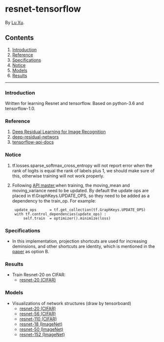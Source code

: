 resnet-tensorflow
=================

By [Lu Xu](https://github.com/LuXu1113).

Contents
--------
1. [Introduction](#introduction)
1. [Reference](#reference)
1. [Specifications](#specifications)
1. [Notice](#notice)
1. [Models](#models)
1. [Results](#results)

---

### Introduction

Written for learning Resnet and tensorflow. Based on python-3.6 and tensorflow-1.0.

### Reference

1. [Deep Residual Learning for Image Recognition](http://arxiv.org/abs/1512.03385)
1. [deep-residual-networs](https://github.com/KaimingHe/deep-residual-networks)
1. [tensorflow-api-docs](http://www.tensorfly.cn/tfdoc/api_docs/index.html)

### Notice

1. tf.losses.sparse_softmax_cross_entropy will not report error when the rank of logits is equal the rank of labels plus 1, we should make sure of this, otherwise training will not work properly.
1. Following [API master](https://www.tensorflow.org/versions/master/api_docs/python/tf/layers/batch_normalization),when training, the moving_mean and moving_variance need to be updated. By default the update ops are placed in tf.GraphKeys.UPDATE_OPS, so they need to be added as a dependency to the train_op. For example:

        update_ops      = tf.get_collection(tf.GraphKeys.UPDATE_OPS)
        with tf.control_dependencies(update_ops) :
            self.train  = optimizer().minimize(loss)

### Specifications

* In this implementation, projection shortcuts are used for increasing deminsions, and other shortcuts are identity, which is mentioned in the [paper](http://arxiv.org/abs/1512.03385) as option B.

### Results

* Train Resnet-20 on CIFAR:
    - [resnet-20 (CIFAR)](https://github.com/LuXu1113/resnet-tensorflow/blob/master/models/cifar10_resnet20_train.png)

### Models

* Visualizations of network structures (draw by tensorboard)
    - [resnet-20 (CIFAR)](https://github.com/LuXu1113/resnet-tensorflow/blob/master/models/cifar10_resnet20.png)
    - [resnet-56 (CIFAR)]()
    - [resnet-110 (CIFAR)]()
    - [resnet-18 (ImageNet)]()
    - [resnet-50 (ImageNet)]()
    - [resnet-152 (ImageNet)]()

